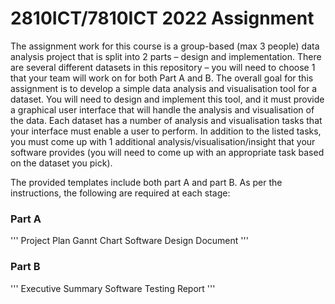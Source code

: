 # 2810ICT/7810ICT 2022 Assignment

The assignment work for this course is a group-based (max 3 people) data analysis project that is split into 2 parts – design and implementation. There are several different datasets in this repository – you will need to choose 1 that your team will work on for both Part A and B. The overall goal for this assignment is to develop a simple data analysis and visualisation tool for a dataset. You will need to design and implement this tool, and it must provide a graphical user interface that will handle the analysis and visualisation of the data. Each dataset has a number of analysis and visualisation tasks that your interface must enable a user to perform. In addition to the listed tasks, you must come up with 1 additional analysis/visualisation/insight that your software provides (you will need to come up with an appropriate task based on the dataset you pick).

The provided templates include both part A and part B. As per the instructions, the following are required at each stage:

### Part A
'''
Project Plan
Gannt Chart
Software Design Document
'''
### Part B
'''
Executive Summary
Software Testing Report
'''
